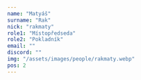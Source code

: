 ```yaml
---
name: "Matyáš"
surname: "Rak"
nick: "rakmaty"
role1: "Místopředseda"
role2: "Pokladník"
email: ""
discord: ""
img: "/assets/images/people/rakmaty.webp"
pos: 2
---
```

